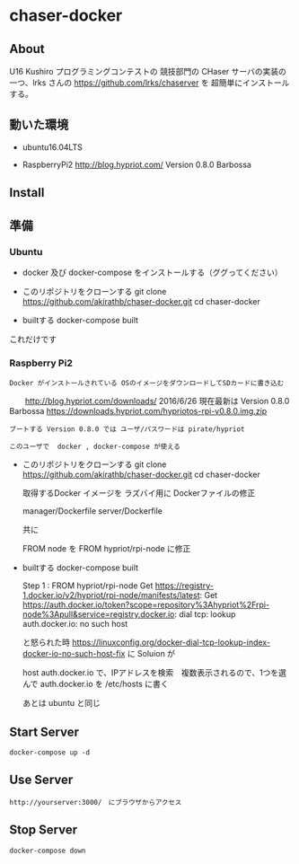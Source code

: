 
# chaser-docker

## About

   U16 Kushiro プログラミングコンテストの 競技部門の CHaser サーバの実装の一つ、lrks さんの https://github.com/lrks/chaserver を 超簡単にインストールする。

## 動いた環境

+   ubuntu16.04LTS 

+   RaspberryPi2  http://blog.hypriot.com/ Version 0.8.0 Barbossa


## Install

## 準備



### Ubuntu

+ docker 及び docker-compose をインストールする（ググってください）

+ このリポジトリをクローンする
    git clone https://github.com/akirathb/chaser-docker.git
    cd chaser-docker

+ builtする
    docker-compose built

これだけです

### Raspberry Pi2

    Docker がインストールされている OSのイメージをダウンロードしてSDカードに書き込む
　　http://blog.hypriot.com/downloads/
    2016/6/26 現在最新は Version 0.8.0 Barbossa https://downloads.hypriot.com/hypriotos-rpi-v0.8.0.img.zip
   
    ブートする Version 0.8.0 では ユーザ/パスワードは pirate/hypriot
    
    このユーザで  docker , docker-compose が使える

+ このリポジトリをクローンする
    git clone https://github.com/akirathb/chaser-docker.git
    cd chaser-docker

    取得するDocker イメージを ラズバイ用に Dockerファイルの修正

    manager/Dockerfile
    server/Dockerfile

    共に

    FROM node  を
    FROM hypriot/rpi-node に修正


+ builtする
    docker-compose built


    Step 1 : FROM hypriot/rpi-node
    Get https://registry-1.docker.io/v2/hypriot/rpi-node/manifests/latest: Get https://auth.docker.io/token?scope=repository%3Ahypriot%2Frpi-node%3Apull&service=registry.docker.io: dial tcp: lookup auth.docker.io: no such host

    と怒られた時 https://linuxconfig.org/docker-dial-tcp-lookup-index-docker-io-no-such-host-fix に Soluion が

    host auth.docker.io  で、IPアドレスを検索　複数表示されるので、1つを選んで auth.docker.io を /etc/hosts に書く

    あとは ubuntu と同じ

    
## Start Server 

    docker-compose up -d

## Use Server

    http://yourserver:3000/　にブラウザからアクセス

## Stop Server

    docker-compose down 


